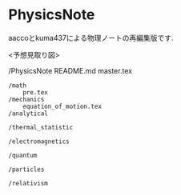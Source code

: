 # PhysicsNote
aaccoとkuma437による物理ノートの再編集版です.


<予想見取り図>

/PhysicsNote
	README.md
	master.tex

	/math
		pre.tex		
	/mechanics
		equation_of_motion.tex
	/analytical

	/thermal_statistic

	/electromagnetics

	/quantum
	
	/particles

	/relativism
